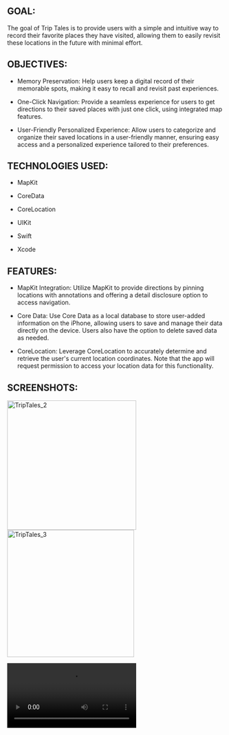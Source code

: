 GOAL:
---
The goal of Trip Tales is to provide users with a simple and intuitive way to record their favorite places they have visited, allowing them to easily revisit these locations in the future with minimal effort.

OBJECTIVES:
---
* Memory Preservation: Help users keep a digital record of their memorable spots, making it easy to recall and revisit past experiences.

* One-Click Navigation: Provide a seamless experience for users to get directions to their saved places with just one click, using integrated map features.

* User-Friendly Personalized Experience: Allow users to categorize and organize their saved locations in a user-friendly manner, ensuring easy access and a personalized experience tailored to their preferences.

TECHNOLOGIES USED:
---
* MapKit

* CoreData

* CoreLocation

* UIKit

* Swift

* Xcode

FEATURES:
---
* MapKit Integration: Utilize MapKit to provide directions by pinning locations with annotations and offering a detail disclosure option to access navigation.

* Core Data: Use Core Data as a local database to store user-added information on the iPhone, allowing users to save and manage their data directly on the device. Users also have the option to delete saved data as needed.

* CoreLocation: Leverage CoreLocation to accurately determine and retrieve the user's current location coordinates. Note that the app will request permission to access your location data for this functionality.


SCREENSHOTS:
---

<img width="300" alt="TripTales_2" src="https://github.com/user-attachments/assets/53ee9776-1b44-48b9-baf2-e5f178540bcb">

<img width="295" alt="TripTales_3" src="https://github.com/user-attachments/assets/564972ee-05ec-4fab-b5b4-282ff387cfd1">

<video src="https://github.com/user-attachments/assets/c911b446-5076-4a1b-8ed1-7f6d7bbcc4b4" width="300" controls> </video>








